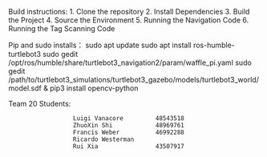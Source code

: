 Build instructions:
                      1. Clone the repository
                      2. Install Dependencies
                      3. Build the Project
                      4. Source the Environment
                      5. Running the Navigation Code
                      6. Running the Tag Scanning Code

Pip and sudo installs：
                      sudo apt update 
                      sudo apt install ros-humble-turtlebot3 
                      sudo gedit /opt/ros/humble/share/turtlebot3_navigation2/param/waffle_pi.yaml
                      sudo gedit /path/to/turtlebot3_simulations/turtlebot3_gazebo/models/turtlebot3_world/model.sdf &
                      pip3 install opencv-python


Team 20
Students: 

                      Luigi Vanacore         48543518
                      ZhuoXin Shi            48969761
                      Francis Weber          46992288
                      Ricardo Westerman       
                      Rui Xia                43507917
